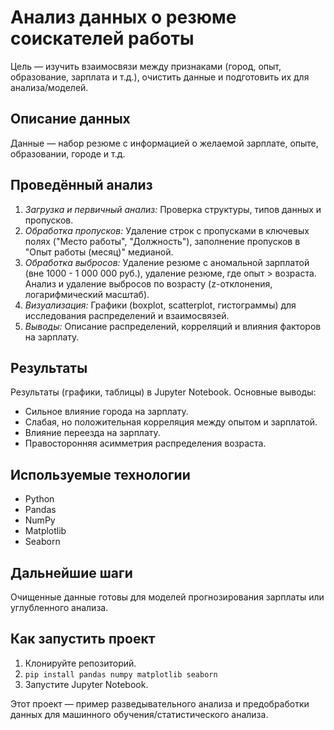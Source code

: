 # Анализ данных о резюме соискателей работы

Цель — изучить взаимосвязи между признаками (город, опыт, образование, зарплата и т.д.), очистить данные и подготовить их для анализа/моделей.

## Описание данных

Данные — набор резюме с информацией о желаемой зарплате, опыте, образовании, городе и т.д.

## Проведённый анализ

1. *Загрузка и первичный анализ:* Проверка структуры, типов данных и пропусков.
2. *Обработка пропусков:* Удаление строк с пропусками в ключевых полях ("Место работы", "Должность"), заполнение пропусков в "Опыт работы (месяц)" медианой.
3. *Обработка выбросов:* Удаление резюме с аномальной зарплатой (вне 1000 - 1 000 000 руб.), удаление резюме, где опыт > возраста. Анализ и удаление выбросов по возрасту (z-отклонения, логарифмический масштаб).
4. *Визуализация:* Графики (boxplot, scatterplot, гистограммы) для исследования распределений и взаимосвязей.
5. *Выводы:* Описание распределений, корреляций и влияния факторов на зарплату.

## Результаты

Результаты (графики, таблицы) в Jupyter Notebook.  Основные выводы:

* Сильное влияние города на зарплату.
* Слабая, но положительная корреляция между опытом и зарплатой.
* Влияние переезда на зарплату.
* Правосторонняя асимметрия распределения возраста.

## Используемые технологии

* Python
* Pandas
* NumPy
* Matplotlib
* Seaborn

## Дальнейшие шаги

Очищенные данные готовы для моделей прогнозирования зарплаты или углубленного анализа.

## Как запустить проект

1. Клонируйте репозиторий.
2. `pip install pandas numpy matplotlib seaborn`
3. Запустите Jupyter Notebook.

Этот проект — пример разведывательного анализа и предобработки данных для машинного обучения/статистического анализа.
